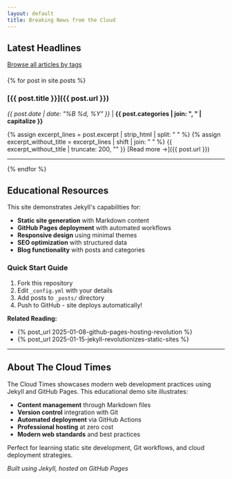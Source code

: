 ```yaml
---
layout: default
title: Breaking News from the Cloud
---
```


## Latest Headlines

<p style="margin-bottom: 20px;"><a href="{{ '/tags/' | relative_url }}">Browse all articles by tags</a></p>

{% for post in site.posts %}
### [{{ post.title }}]({{ post.url }})
*{{ post.date | date: "%B %d, %Y" }}* | **{{ post.categories | join: ", " | capitalize }}**

{% assign excerpt_lines = post.excerpt | strip_html | split: "
" %}
{% assign excerpt_without_title = excerpt_lines | shift | join: "
" %}
{{ excerpt_without_title | truncate: 200, "" }} [Read more →]({{ post.url }})

---
{% endfor %}

## Educational Resources

This site demonstrates Jekyll's capabilities for:
- **Static site generation** with Markdown content
- **GitHub Pages deployment** with automated workflows  
- **Responsive design** using minimal themes
- **SEO optimization** with structured data
- **Blog functionality** with posts and categories

### Quick Start Guide
1. Fork this repository
2. Edit `_config.yml` with your details
3. Add posts to `_posts/` directory
4. Push to GitHub - site deploys automatically!

**Related Reading:**
- {% post_url 2025-01-08-github-pages-hosting-revolution %}
- {% post_url 2025-01-15-jekyll-revolutionizes-static-sites %}

---

## About The Cloud Times

The Cloud Times showcases modern web development practices using Jekyll and GitHub Pages. This educational demo site illustrates:

- **Content management** through Markdown files
- **Version control** integration with Git
- **Automated deployment** via GitHub Actions
- **Professional hosting** at zero cost
- **Modern web standards** and best practices

Perfect for learning static site development, Git workflows, and cloud deployment strategies.

*Built using Jekyll, hosted on GitHub Pages*
